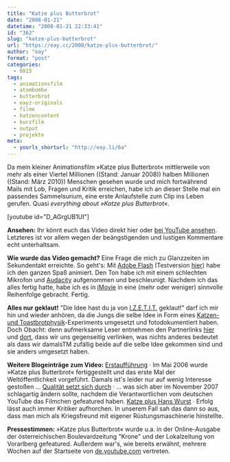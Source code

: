 ```yaml
---
title: "Katze plus Butterbrot"
date: "2008-01-21"
datetime: "2008-01-21 22:33:41"
id: "362"
slug: "katze-plus-butterbrot"
url: "https://eay.cc/2008/katze-plus-butterbrot/"
author: "eay"
format: "post"
categories:
  - 0815
tags:
  - animationsfilm
  - atombombe
  - butterbrot
  - eayz-originals
  - filme
  - katzencontent
  - kurzfilm
  - output
  - projekte
meta:
  - yourls_shorturl: "http://eay.li/6a"
---
```


Da mein kleiner Animationsfilm »Katze plus Butterbrot« mittlerweile von mehr als einer Viertel Millionen ((Stand: Januar 2008)) halben Millionen ((Stand: März 2010)) Menschen gesehen wurde und mich fortwährend Mails mit Lob, Fragen und Kritik erreichen, habe ich an dieser Stelle mal ein passendes Sammelsurium, eine erste Anlaufstelle zum Clip ins Leben gerufen. Quasi _everything about »Katze plus Butterbrot«_.

\[youtube id="D\_AGrgUB1UI"\]

**Ansehen:** Ihr könnt euch das Video direkt hier oder [bei YouTube ansehen](http://de.youtube.com/watch?v=D_AGrgUB1UI). Letzteres ist vor allem wegen der beängstigenden und lustigen Kommentare echt unterhaltsam.

**Wie wurde das Video gemacht?** Eine Frage die mich zu Glanzzeiten im Sekundentakt erreichte. So geht's: Mit [Adobe Flash](http://www.adobe.com/de/products/flash/) (Testversion [hier](http://www.adobe.com/go/tryflash_de)) habe ich den ganzen Spaß animiert. Den Ton habe ich mit einem schlechten Mikrofon und [Audacity](http://audacity.sourceforge.net/) aufgenommen und beschleunigt. Nachdem ich das alles fertig hatte, habe ich es in [iMovie](http://www.apple.com/de/ilife/imovie/) in eine (mehr oder weniger) sinnvolle Reihenfolge gebracht. Fertig.

**Alles nur geklaut!** "Die Idee hast du ja von [I.Z.E.T.I.T.](http://www.izetit.de/) geklaut!" darf ich mir hin und wieder anhören, da die Jungs die selbe Idee in Form eines [Katzen- und Toastbrotphysik](http://www.izetit.de/index_projekte.php?page=projekte/16/p16)\-Experiments umgesetzt und fotodokumentiert haben. Doch Obacht: denn aufmerksame Leser entnehmen den Partnerlinks [hier](http://eay.cc/links/) und [dort](http://www.izetit.de/), dass wir uns gegenseitig verlinken, was nichts anderes bedeutet als dass wir damalsTM zufällig beide auf die selbe Idee gekommen sind und sie anders umgesetzt haben.

**Weitere Blogeinträge zum Video:** [Erstaufführung](http://eay.cc/blog/2006/05/katze_plus_butt.shtml) · Im Mai 2006 wurde »Katze plus Butterbrot« fertiggestellt und das erste Mal der Weltöffentlichkeit vorgeführt. Damals ist's leider nur auf wenig Interesse gestoßen ... [Qualität setzt sich durch](//eay.cc/2007/qualitat-setzt-sich-durch/) · ... was sich aber im November 2007 schlagartig ändern sollte, nachdem die Verantwortlichen vom deutschen YouTube das Filmchen gefeatured haben. [Katze plus Hans Wurst](//eay.cc/2007/katze-plus-hans-wurst/) · Erfolg lässt auch immer Kritiker aufhorchen. In unserem Fall sah das dann so aus, dass man mich als Kriegsfreund mit eigener Rüstungsmaschinerie hinstellte.

**Pressestimmen:** »Katze plus Butterbrot« wurde u.a. in der Online-Ausgabe der österreichischen Boulevardzeitung "Krone" und der Lokalzeitung von Vorarlberg gefeatured. Außerdem war's, wie bereits erwähnt, mehrere Wochen auf der Startseite von [de.youtube.com](http://de.youtube.com/) vertreten.
